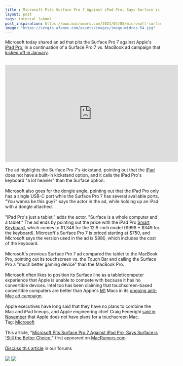 ```yaml
---
title : Microsoft Pits Surface Pro 7 Against iPad Pro, Says Surface is 'Still the Better Choice'
layout: post
tags: tutorial labnol
post_inspiration: https://www.macrumors.com/2021/04/05/microsoft-surface-pro-7-vs-ipad-pro-ad/
image: "https://sergio.afanou.com/assets/images/image-midres-54.jpg"
---
```


Microsoft today shared an ad that pits the Surface Pro 7 against Apple's <a href="https://www.macrumors.com/roundup/ipad-pro/">iPad Pro</a>, in a continuation of a Surface Pro 7 vs. MacBook ad campaign that <a href="https://www.macrumors.com/2021/01/23/microsoft-surface-pro-7-vs-macbook-pro-ad/">kicked off in January</a>.
<br/>

<br/>
<div class="center-wrap"><iframe title="YouTube video player" src="https://www.youtube.com/embed/R7xb5vaCl-0" width="560" height="315" frameborder="0" allowfullscreen="allowfullscreen"></iframe></div>
<br/>
The ad highlights the Surface Pro 7's kickstand, pointing out that the <a href="https://www.macrumors.com/roundup/ipad/">iPad</a> does not have a built-in kickstand option, and it calls the &zwnj;iPad Pro&zwnj;'s keyboard "a lot heavier" than the Surface option.
<br/>

<br/>
Microsoft also goes for the dongle angle, pointing out that the &zwnj;iPad Pro&zwnj; only has a single USB-C port while the Surface Pro 7 has several available ports. "You wanna be this guy?" says the actor in the ad, while holding up an &zwnj;iPad&zwnj; with a dongle attached.
<br/>

<br/>
"&zwnj;iPad Pro&zwnj;'s just a tablet," adds the actor. "Surface is a whole computer and a tablet." The ad ends by pointing out the price with the &zwnj;iPad Pro&zwnj; <a href="https://www.macrumors.com/guide/smart-keyboard/">Smart Keyboard</a>, which comes to &#36;1,348 for the 12.9-inch model (&#36;999 + &#36;349 for the keyboard). Microsoft's Surface Pro 7 is priced starting at &#36;750, and Microsoft says the version used in the ad is &#36;880, which includes the cost of the keyboard.  
<br/>

<br/>
Microsoft's previous Surface Pro 7 ad compared the tablet to the MacBook Pro, pointing out its touchscreen vs. the Touch Bar and calling the Surface Pro a "much better gaming device" than the MacBook Pro.
<br/>

<br/>
Microsoft often likes to position its Surface line as a tablet/computer experience that Apple is unable to compete with because it has no convertible devices. Intel too has been claiming that touchscreen-based convertible computers are better than Apple's <a href="https://www.macrumors.com/guide/m1/">M1</a> Macs in its <a href="https://www.macrumors.com/2021/03/18/intel-anti-dongle-m1-mac-ad/">ongoing anti-Mac ad campaign</a>.
<br/>

<br/>
Apple executives have long said that they have no plans to combine the Mac and &zwnj;iPad&zwnj; lineups, and Apple engineering chief Craig Federighi <a href="https://www.macrumors.com/2020/11/12/apple-execs-m1-interview/">said in November</a> that Apple does not have plans for a touchscreen Mac.<div class="linkback">Tag: <a href="https://www.macrumors.com/guide/microsoft/">Microsoft</a></div><br/>This article, &quot;<a href="https://www.macrumors.com/2021/04/05/microsoft-surface-pro-7-vs-ipad-pro-ad/">Microsoft Pits Surface Pro 7 Against iPad Pro, Says Surface is &#039;Still the Better Choice&#039;</a>&quot; first appeared on <a href="https://www.macrumors.com">MacRumors.com</a><br/><br/><a href="https://forums.macrumors.com/threads/microsoft-pits-surface-pro-7-against-ipad-pro-says-surface-is-still-the-better-choice.2290682/">Discuss this article</a> in our forums<br/><br/><div class="feedflare">
<a href="http://feeds.macrumors.com/~ff/MacRumors-All?a=OtJH8XOKkPE:AJXq636CXLc:6W8y8wAjSf4"><img src="http://feeds.feedburner.com/~ff/MacRumors-All?d=6W8y8wAjSf4" border="0"></img></a> <a href="http://feeds.macrumors.com/~ff/MacRumors-All?a=OtJH8XOKkPE:AJXq636CXLc:qj6IDK7rITs"><img src="http://feeds.feedburner.com/~ff/MacRumors-All?d=qj6IDK7rITs" border="0"></img></a>
</div><img src="http://feeds.feedburner.com/~r/MacRumors-All/~4/OtJH8XOKkPE" height="1" width="1" alt=""/>